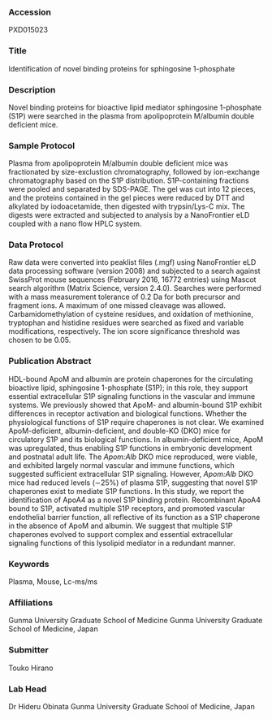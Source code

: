 ### Accession
PXD015023

### Title
Identification of novel binding proteins for sphingosine 1-phosphate

### Description
Novel binding proteins for bioactive lipid mediator sphingosine 1-phosphate (S1P) were searched in the plasma from apolipoprotein M/albumin double deficient mice.

### Sample Protocol
Plasma from apolipoprotein M/albumin double deficient mice was fractionated by size-exclustion chromatography, followed by ion-exchange chromatography based on the S1P distribution. S1P-containing fractions were pooled and separated by SDS-PAGE. The gel was cut into 12 pieces, and the proteins contained in the gel pieces were reduced by DTT and alkylated by iodoacetamide, then digested with trypsin/Lys-C mix. The digests were extracted and subjected to analysis by a NanoFrontier eLD coupled with a nano flow HPLC system.

### Data Protocol
Raw data were converted into peaklist files (.mgf) using NanoFrontier eLD data processing software (version 2008) and subjected to a search against SwissProt mouse sequences (February 2016, 16772 entries) using Mascot search algorithm (Matrix Science, version 2.4.0). Searches were performed with a mass measurement tolerance of 0.2 Da for both precursor and fragment ions. A maximum of one missed cleavage was allowed. Carbamidomethylation of cysteine residues, and oxidation of methionine, tryptophan and histidine residues were searched as fixed and variable modifications, respectively. The ion score significance threshold was chosen to be 0.05.

### Publication Abstract
HDL-bound ApoM and albumin are protein chaperones for the circulating bioactive lipid, sphingosine 1-phosphate (S1P); in this role, they support essential extracellular S1P signaling functions in the vascular and immune systems. We previously showed that ApoM- and albumin-bound S1P exhibit differences in receptor activation and biological functions. Whether the physiological functions of S1P require chaperones is not clear. We examined ApoM-deficient, albumin-deficient, and double-KO (DKO) mice for circulatory S1P and its biological functions. In albumin-deficient mice, ApoM was upregulated, thus enabling S1P functions in embryonic development and postnatal adult life. The <i>Apom:Alb</i> DKO mice reproduced, were viable, and exhibited largely normal vascular and immune functions, which suggested sufficient extracellular S1P signaling. However, <i>Apom:Alb</i> DKO mice had reduced levels (&#x223c;25%) of plasma S1P, suggesting that novel S1P chaperones exist to mediate S1P functions. In this study, we report the identification of ApoA4 as a novel S1P binding protein. Recombinant ApoA4 bound to S1P, activated multiple S1P receptors, and promoted vascular endothelial barrier function, all reflective of its function as a S1P chaperone in the absence of ApoM and albumin. We suggest that multiple S1P chaperones evolved to support complex and essential extracellular signaling functions of this lysolipid mediator in a redundant manner.

### Keywords
Plasma, Mouse, Lc-ms/ms

### Affiliations
Gunma University Graduate School of Medicine
Gunma University Graduate School of Medicine, Japan

### Submitter
Touko Hirano

### Lab Head
Dr Hideru Obinata
Gunma University Graduate School of Medicine, Japan



